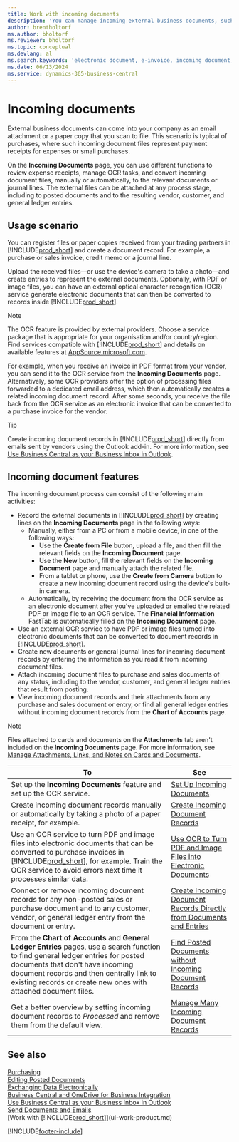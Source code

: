 ```yaml
---
title: Work with incoming documents
description: 'You can manage incoming external business documents, such as payment receipts or PDFs, manage OCR tasks, and convert files to electronic documents and records.'
author: brentholtorf
ms.author: bholtorf
ms.reviewer: bholtorf
ms.topic: conceptual
ms.devlang: al
ms.search.keywords: 'electronic document, e-invoice, incoming document, OCR, ecommerce, document exchange, import invoice'
ms.date: 06/13/2024
ms.service: dynamics-365-business-central
---
```

# <a name="incoming-documents"></a>Incoming documents

External business documents can come into your company as an email attachment or a paper copy that you scan to file. This scenario is typical of purchases, where such incoming document files represent payment receipts for expenses or small purchases.

On the **Incoming Documents** page, you can use different functions to review expense receipts, manage OCR tasks, and convert incoming document files, manually or automatically, to the relevant documents or journal lines. The external files can be attached at any process stage, including to posted documents and to the resulting vendor, customer, and general ledger entries.

## <a name="usage-scenario"></a>Usage scenario

You can register files or paper copies received from your trading partners in [!INCLUDE[prod_short](includes/prod_short.md)] and create a document record. For example, a purchase or sales invoice, credit memo or a journal line.

Upload the received files—or use the device's camera to take a photo—and create entries to represent the external documents. Optionally, with PDF or image files, you can have an external optical character recognition (OCR) service generate electronic documents that can then be converted to records inside [!INCLUDE[prod_short](includes/prod_short.md)].

> [!NOTE]
> The OCR feature is provided by external providers. Choose a service package that is appropriate for your organisation and/or country/region. Find services compatible with [!INCLUDE[prod_short](includes/prod_short.md)] and details on available features at [AppSource.microsoft.com](https://go.microsoft.com/fwlink/?linkid=2081646).

For example, when you receive an invoice in PDF format from your vendor, you can send it to the OCR service from the **Incoming Documents** page. Alternatively, some OCR providers offer the option of processing files forwarded to a dedicated email address, which then automatically creates a related incoming document record. After some seconds, you receive the file back from the OCR service as an electronic invoice that can be converted to a purchase invoice for the vendor.

> [!TIP]
> Create incoming document records in [!INCLUDE[prod_short](includes/prod_short.md)] directly from emails sent by vendors using the Outlook add-in. For more information, see [Use Business Central as your Business Inbox in Outlook](work-outlook-addin.md).

## <a name="incoming-document-features"></a>Incoming document features

The incoming document process can consist of the following main activities:

* Record the external documents in [!INCLUDE[prod_short](includes/prod_short.md)] by creating lines on the **Incoming Documents** page in the following ways:
  * Manually, either from a PC or from a mobile device, in one of the following ways:
    * Use the **Create from File** button, upload a file, and then fill the relevant fields on the **Incoming Document** page.
    * Use the **New** button, fill the relevant fields on the **Incoming Document** page and manually attach the related file.
    * From a tablet or phone, use the **Create from Camera** button to create a new incoming document record using the device's built-in camera.
  * Automatically, by receiving the document from the OCR service as an electronic document after you've uploaded or emailed the related PDF or image file to an OCR service. The **Financial Information** FastTab is automatically filled on the **Incoming Document** page.
* Use an external OCR service to have PDF or image files turned into electronic documents that can be converted to document records in [!INCLUDE[prod_short](includes/prod_short.md)].
* Create new documents or general journal lines for incoming document records by entering the information as you read it from incoming document files.
* Attach incoming document files to purchase and sales documents of any status, including to the vendor, customer, and general ledger entries that result from posting.
* View incoming document records and their attachments from any purchase and sales document or entry, or find all general ledger entries without incoming document records from the **Chart of Accounts** page.

> [!NOTE]
> Files attached to cards and documents on the **Attachments** tab aren't included on the **Incoming Documents** page. For more information, see [Manage Attachments, Links, and Notes on Cards and Documents](ui-how-add-link-to-record.md).

| To | See |
| --- | --- |
| Set up the **Incoming Documents** feature and set up the OCR service. |[Set Up Incoming Documents](across-how-setup-income-documents.md) |
| Create incoming document records manually or automatically by taking a photo of a paper receipt, for example. |[Create Incoming Document Records](across-how-create-income-document-records.md) |
| Use an OCR service to turn PDF and image files into electronic documents that can be converted to purchase invoices in [!INCLUDE[prod_short](includes/prod_short.md)], for example. Train the OCR service to avoid errors next time it processes similar data. |[Use OCR to Turn PDF and Image Files into Electronic Documents](across-how-use-ocr-pdf-images-files.md) |
| Connect or remove incoming document records for any non-posted sales or purchase document and to any customer, vendor, or general ledger entry from the document or entry. |[Create Incoming Document Records Directly from Documents and Entries](across-how-connect-disconnect-income-document-records.md) |
| From the **Chart of Accounts** and **General Ledger Entries** pages, use a search function to find general ledger entries for posted documents that don't have incoming document records and then centrally link to existing records or create new ones with attached document files. |[Find Posted Documents without Incoming Document Records](across-how-find-posted-documents-without-income-document-records.md) |
| Get a better overview by setting incoming document records to *Processed* and remove them from the default view. |[Manage Many Incoming Document Records](across-how-manage-many-income-document-records.md) |

## <a name="see-also"></a>See also

[Purchasing](purchasing-manage-purchasing.md)  
[Editing Posted Documents](across-edit-posted-document.md)  
[Exchanging Data Electronically](across-data-exchange.md)  
[Business Central and OneDrive for Business Integration](across-onedrive-overview.md)  
[Use Business Central as your Business Inbox in Outlook](work-outlook-addin.md)  
[Send Documents and Emails](ui-how-send-documents-email.md)  
[Work with [!INCLUDE[prod_short](includes/prod_short.md)]](ui-work-product.md)  


[!INCLUDE[footer-include](includes/footer-banner.md)]
